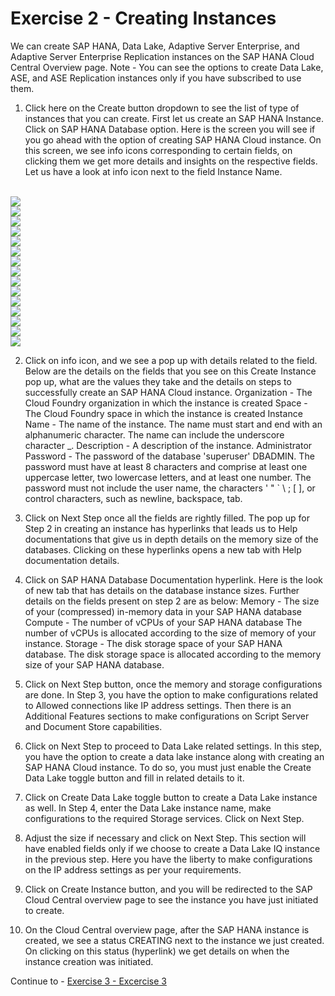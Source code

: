 # Exercise 2 - Creating Instances

We can create SAP HANA, Data Lake, Adaptive Server Enterprise, and Adaptive Server Enterprise Replication instances on the SAP HANA Cloud Central Overview page.
Note - You can see the options to create Data Lake, ASE, and ASE Replication instances only if you have subscribed to use them.

1. Click here on the Create button dropdown to see the list of type of instances that you can create. First let us create an SAP HANA Instance. Click on SAP HANA Database option. Here is the screen you will see if you go ahead with the option of creating SAP HANA Cloud instance. On this screen, we see info icons corresponding to certain fields, on clicking them we get more details and insights on the respective fields. Let us have a look at info icon next to the field Instance Name.

<br>![](/exercises/ex2/images/1.png)
<br>![](/exercises/ex2/images/2.png)
<br>![](/exercises/ex2/images/3.png)
<br>![](/exercises/ex2/images/4.png)
<br>![](/exercises/ex2/images/5.png)
<br>![](/exercises/ex2/images/6.png)
<br>![](/exercises/ex2/images/7.png)
<br>![](/exercises/ex2/images/8.png)
<br>![](/exercises/ex2/images/9.png)
<br>![](/exercises/ex2/images/10.png)
<br>![](/exercises/ex2/images/11.png)
<br>![](/exercises/ex2/images/12.png)
<br>![](/exercises/ex2/images/13.png)
<br>![](/exercises/ex2/images/14.png)
<br>![](/exercises/ex2/images/15.png)

2. Click on info icon, and we see a pop up with details related to the field.   
Below are the details on the fields that you see on this Create Instance pop up, what are the values they take and the details on steps to successfully create an SAP HANA Cloud instance.
Organization - The Cloud Foundry organization in which the instance is created
Space - The Cloud Foundry space in which the instance is created
Instance Name - The name of the instance. The name must start and end with an alphanumeric character. The name can include the underscore character _.
Description - A description of the instance.
Administrator Password - The password of the database 'superuser' DBADMIN. The password must have at least 8 characters and comprise at least one uppercase letter, two lowercase letters, and at least one number. The password must not include the user name, the characters ' " ` \ ; [ ], or control characters, such as newline, backspace, tab.
 

3. Click on Next Step once all the fields are rightly filled. The pop up for Step 2 in creating an instance has hyperlinks that leads us to Help documentations that give us in depth details on the memory size of the databases. Clicking on these hyperlinks opens a new tab with Help documentation details.

4. Click on SAP HANA Database Documentation hyperlink. Here is the look of new tab that has details on the database instance sizes.
Further details on the fields present on step 2 are as below:
Memory - The size of your (compressed) in-memory data in your SAP HANA database
Compute - The number of vCPUs of your SAP HANA database
The number of vCPUs is allocated according to the size of memory of your instance.
Storage - The disk storage space of your SAP HANA database.
The disk storage space is allocated according to the memory size of your SAP HANA database.

5. Click on Next Step button, once the memory and storage configurations are done. In Step 3, you have the option to make configurations related to Allowed connections like IP address settings. Then there is an Additional Features sections to make configurations on Script Server and Document Store capabilities.

6. Click on Next Step to proceed to Data Lake related settings. In this step, you have the option to create a data lake instance along with creating an SAP HANA Cloud instance. To do so, you must just enable the Create Data Lake toggle button and fill in related details to it. 

7. Click on Create Data Lake toggle button to create a Data Lake instance as well. In Step 4, enter the Data Lake instance name, make configurations to the required Storage services. Click on Next Step.

8. Adjust the size if necessary and click on Next Step. This section will have enabled fields only if we choose to create a Data Lake IQ instance in the previous step. Here you have the liberty to make configurations on the IP address settings as per your requirements.

9. Click on Create Instance button, and you will be redirected to the SAP Cloud Central overview page to see the instance you have just initiated to create.

10. On the Cloud Central overview page, after the SAP HANA instance is created, we see a status CREATING next to the instance we just created. On clicking on this status (hyperlink) we get details on when the instance creation was initiated.






Continue to - [Exercise 3 - Excercise 3 ](../ex_3/README.md)
